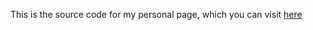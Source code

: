 This is the source code for my personal page, which you can visit [here](https://www.yolcruz.com "yolcruztello.com")